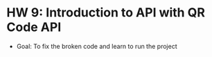 # HW 9: Introduction to API with QR Code API 
-  Goal: To fix the broken code and learn to run the project
